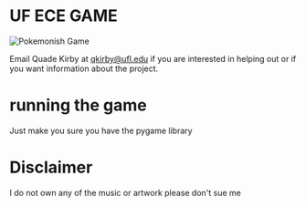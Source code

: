 # UF ECE GAME
![Pokemonish Game](ece.jpg)

Email Quade Kirby at qkirby@ufl.edu if you are interested in helping out or if you want information about the project.







# running the game
Just make you sure you have the pygame library


# Disclaimer

I do not own any of the music or artwork please don't sue me




